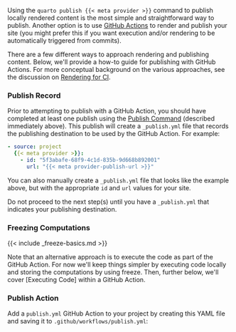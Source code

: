 Using the `quarto publish {{< meta provider >}}` command to publish locally rendered content is the most simple and straightforward way to publish. Another option is to use [GitHub Actions](https://docs.github.com/en/actions) to render and publish your site (you might prefer this if you want execution and/or rendering to be automatically triggered from commits).

There are a few different ways to approach rendering and publishing content. Below, we'll provide a how-to guide for publishing with GitHub Actions. For more conceptual background on the various approaches, see the discussion on [Rendering for CI](ci.qmd#rendering-for-ci).

### Publish Record

Prior to attempting to publish with a GitHub Action, you should have completed at least one publish using the [Publish Command](#publish-command) (described immediately above). This publish will create a `_publish.yml` file that records the publishing destination to be used by the GitHub Action. For example:

``` yaml
- source: project
  {{< meta provider >}}:
    - id: "5f3abafe-68f9-4c1d-835b-9d668b892001"
      url: "{{< meta provider-publish-url >}}"
```

You can also manually create a `_publish.yml` file that looks like the example above, but with the appropriate `id` and `url` values for your site.

Do not proceed to the next step(s) until you have a `_publish.yml` that indicates your publishing destination.

### Freezing Computations

{{< include _freeze-basics.md >}}

Note that an alternative approach is to execute the code as part of the GitHub Action. For now we'll keep things simpler by executing code locally and storing the computations by using freeze. Then, further below, we'll cover \[Executing Code\] within a GitHub Action.

### Publish Action

Add a `publish.yml` GitHub Action to your project by creating this YAML file and saving it to `.github/workflows/publish.yml`:
